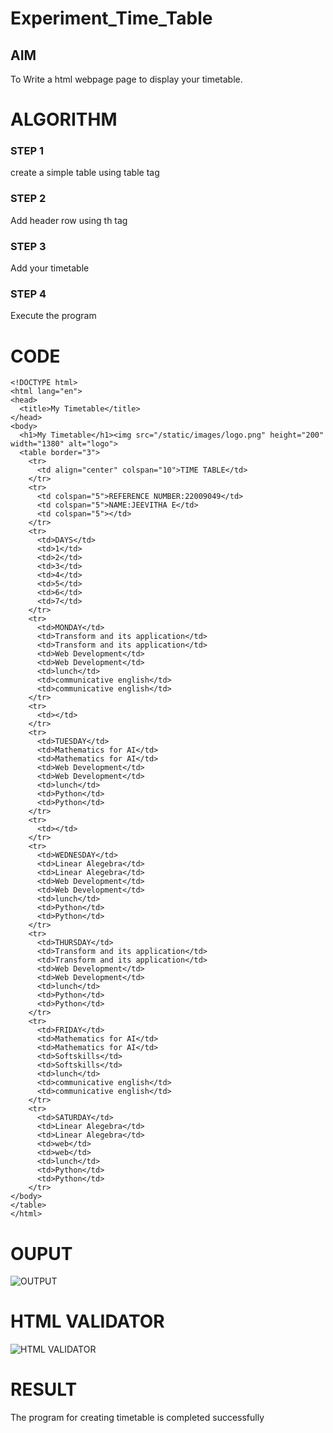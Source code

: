# Experiment_Time_Table

## AIM
To Write a html webpage page to display your timetable.

# ALGORITHM
### STEP 1
create a simple table using table tag
### STEP 2
Add header row using th tag
### STEP 3
Add your timetable
### STEP 4
Execute the program

# CODE
```
<!DOCTYPE html>
<html lang="en">
<head>
  <title>My Timetable</title>
</head>
<body>
  <h1>My Timetable</h1><img src="/static/images/logo.png" height="200" width="1380" alt="logo">
  <table border="3">
    <tr>
      <td align="center" colspan="10">TIME TABLE</td>
    </tr>
    <tr>
      <td colspan="5">REFERENCE NUMBER:22009049</td>
      <td colspan="5">NAME:JEEVITHA E</td>
      <td colspan="5"></td>
    </tr>
    <tr>
      <td>DAYS</td>
      <td>1</td>
      <td>2</td>
      <td>3</td>
      <td>4</td>
      <td>5</td>
      <td>6</td>
      <td>7</td>
    </tr>
    <tr>
      <td>MONDAY</td>
      <td>Transform and its application</td>
      <td>Transform and its application</td>
      <td>Web Development</td>
      <td>Web Development</td>
      <td>lunch</td>
      <td>communicative english</td>
      <td>communicative english</td>
    </tr>
    <tr>
      <td></td>
    </tr>
    <tr>
      <td>TUESDAY</td>
      <td>Mathematics for AI</td>
      <td>Mathematics for AI</td>
      <td>Web Development</td>
      <td>Web Development</td>
      <td>lunch</td>
      <td>Python</td>
      <td>Python</td>
    </tr>
    <tr>
      <td></td>
    </tr>
    <tr>
      <td>WEDNESDAY</td>
      <td>Linear Alegebra</td>
      <td>Linear Alegebra</td>
      <td>Web Development</td>
      <td>Web Development</td>
      <td>lunch</td>
      <td>Python</td>
      <td>Python</td>
    </tr>
    <tr>
      <td>THURSDAY</td>
      <td>Transform and its application</td>
      <td>Transform and its application</td>
      <td>Web Development</td>
      <td>Web Development</td>
      <td>lunch</td>
      <td>Python</td>
      <td>Python</td>
    </tr>
    <tr>
      <td>FRIDAY</td>
      <td>Mathematics for AI</td>
      <td>Mathematics for AI</td>
      <td>Softskills</td>
      <td>Softskills</td>
      <td>lunch</td>
      <td>communicative english</td>
      <td>communicative english</td>
    </tr>
    <tr>
      <td>SATURDAY</td>
      <td>Linear Alegebra</td>
      <td>Linear Alegebra</td>
      <td>web</td>
      <td>web</td>
      <td>lunch</td>
      <td>Python</td>
      <td>Python</td>
    </tr>
</body>
</table>
</html>
```

# OUPUT
![OUTPUT](http://jeevitha.student.saveetha.in:8000/static/images/table.png?raw=true)

# HTML VALIDATOR
![HTML VALIDATOR](http://jeevitha.student.saveetha.in:8000/static/images/hv.png?raw=true)

# RESULT
The program for creating timetable is completed successfully
